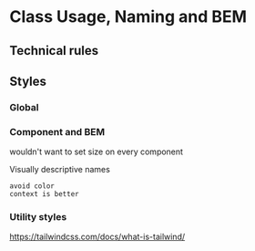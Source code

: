 # Class Usage, Naming and BEM

## Technical rules

## Styles

### Global

### Component and BEM

  wouldn't want to set size on every component

  Visually descriptive names

    avoid color
    context is better


### Utility styles
https://tailwindcss.com/docs/what-is-tailwind/